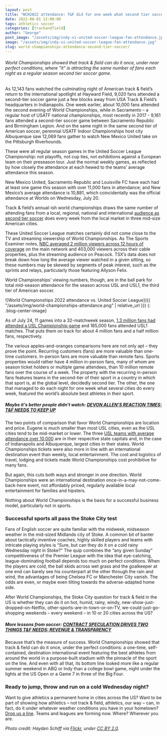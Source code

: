 ```yaml
---
layout: post
title: "WCH2022 attendance: T&F did for one week what second tier soccer teams do every week"
date: 2022-08-01 12:00:00
tags: athletics soccer
categories: [trackandfield]
author: "George"
post_image: "/assets/img/indy-xi-united-soccer-league-fan-attendance.jpg"
image: "/assets/img/indy-xi-united-soccer-league-fan-attendance.jpg"
slug: world-championships-attendance-second-tier-soccer/
---
```

<h6>World Championships showed that track & field can do it once, under near perfect conditions, where "it" is attracting the same number of fans each night as a regular season second tier soccer game.</h6>

As 12,143 fans watched the culminating night of American track & field’s return to the international spotlight at Hayward Field, 9,020 fans attended a second-tier soccer game just a few blocks away from USA Track & Field’s headquarters in Indianapolis. One week earlier, about 10,000 fans attended the second evening of World Championships, while in Sacramento – a regular host of USATF national championships, most recently in 2017 - 9,161 fans attended a second-tier soccer game between Sacramento Republic and Birmingham Legion. And on the same night in the same second tier of American soccer, perennial USATF Indoor Championships host city Albuquerque saw 12,069 fans gather to watch New Mexico United take on the Pittsburgh Riverhounds.  

These were all regular season games in the United Soccer League Championship: not playoffs, not cup ties, not exhibitions against a European team on their preseason tour. Just the normal weekly games, as reflected by how closely the attendance at each hewed to the teams’ average attendance this season.

New Mexico United, Sacramento Republic and Louisville FC have each had at least one game this season with over 11,000 fans in attendance; and New Mexico’s average attendance is 10,881, which coincidentally was the official attendance at Worlds on Wednesday, July 20. 

Track & field’s annual-ish world championships draws the same number of attending fans from a local, regional, national and international [audience as second tier soccer](https://twitter.com/phat7deuce) does every week from the local market in three mid-size American cities. 

These United Soccer League matches certainly did not come close to the TV and streaming viewership of World Championships. As The Sports Examiner notes, [NBC averaged 2 million viewers across 12 hours of coverage](https://www.thesportsexaminer.com/lane-one-eugene-world-championships-were-inspiring-and-brilliant-but-leave-more-questions-than-answers/) on the main network and 403,000 viewers across their cable properties, plus the streaming audience on Peacock. TSX’s data does not break down how long the average viewer watched in a given sitting, so these numbers may be skewed by segments of peak interest, such as the sprints and relays, particularly those featuring Allyson Felix.

World Championships’ viewing numbers, though, are in the ball park for total mid-season attendance for the season across USL and USL1, the third tier of American soccer. 

![World Championships 2022 attendance vs. United Soccer League]({{ "/assets/img/world-championships-attendance.png" | relative_url }})
{: .blog-center-image}
&nbsp;

As of July 24, 11 games into a 32-matchweek season, [1.3 million fans had attended a USL Championship game](https://twitter.com/phat7deuce/status/1552419307300294657) and 185,000 fans attended USL1 matches. That puts them on track for about 4 million fans and a half million fans, respectively.

The various apples-and-oranges comparisons here are not only apt – they prove the point. Recurring customers (fans) are more valuable than one-time customers. In-person fans are more valuable than remote fans. Sports properties would rather have 4 million in-person fans, many of whom are season ticket holders or multiple game attendees, than 10 million remote fans over the course of a week. The property with the recurring in-person fans features teams in the second-tier of their sport in a country in which that sport is, at the global level, decidedly second tier. The other, the one that managed to do each night for one week what several cities do every week, featured the world’s absolute best athletes in their sport.

##### Maybe it's better people didn't watch: [DEVON ALLEN'S REACTION TIMES: T&F NEEDS TO KEEP UP](https://nalathletics.com/blog/2022/07/20/devon-allen-reaction-times-world-championships)

The two points of comparison that favor World Championships are location and price. Eugene is much smaller than most USL cities, even as the USL cities tend to be mid-market or lower. The three [USL teams with average attendance over 10,000](https://twitter.com/phat7deuce/status/1549055259028357121) are in their respective state capitals and, in the case of Indianapolis and Albuquerque, largest cities in their states. World Championships tickets were also more in line with an international destination event than weekly, local entertainment. The cost and logistics of travel, lodging and tickets made World Championships cost prohibitive for many fans. 

But again, this cuts both ways and stronger in one direction. World Championships were an international destination once-in-a-may-not-come-back-here event, not affordably priced, regularly available local entertainment for families and hipsters. 

Nothing about World Championships is the basis for a successful business model, particularly not in sports.

### Successful sports all pass the Stoke City test

Fans of English soccer are quite familiar with the midweek, midseason weather in the mid-sized Midlands city of Stoke. A common bit of banter about tactically inventive coaches, highly skilled players and teams with intricate playing styles is “Sure, but can they do it on a cold rainy Wednesday night in Stoke?” The quip combines the “any given Sunday” competitiveness of the Premier League with the idea that eye-catching, league-dominating football depends too much on perfect conditions. When the players are cold, the ball skids across wet grass and the goalkeeper at one end can barely see his counterpart at the other through the rain and wind, the advantages of being Chelsea FC or Manchester City vanish. The odds are even, or maybe even tilting towards the adverse-adapted home side.

After World Championships, the Stoke City question for track & field in the US is whether they can do it on hot, humid, rainy, windy, new-show-just-dropped-on-Netflix, other-sports-are-in-town-or-on-TV, we-could-just-go-shopping weekends – every weekend – in 10 or 20 cities across the US? 

##### More lessons from soccer: [CONTRACT SPECULATION DRIVES TWO THINGS T&F NEEDS: REVENUE & TRANSPARENCY](https://nalathletics.com/blog/2022/07/14/contract-speculation-track-field-revenue-transparency)

Because that’s the measure of success. World Championships showed that track & field can do it once, under the perfect conditions: a one-time, self-contained, destination international event featuring the best athletes from around the world in a purpose-built stadium with the pinnacle of the sport on the line. And even with all that, its bottom line looked more like a regular summer weekend in ABQ or Indy than a college bowl game, night under the lights at the US Open or a Game 7 in three of the Big Four.  

### Ready to jump, throw and run on a cold Wednesday night?

Want to give athletics a permanent home in cities across the US? Want to be part of showing how athletics – not track & field, athletics, our way – can, in fact, do it under whatever weather conditions you have in your hometown?  <a href = "mailto: george@nalathletics.com"> Drop us a line</a>. Teams and leagues are forming now. Where? Wherever you are. 

<em>Photo credit: Hayden Schiff via [Flickr](https://flic.kr/p/2aJKbv9), under [CC BY 2.0](https://creativecommons.org/licenses/by/2.0/).</em>
